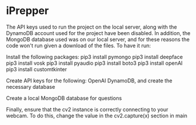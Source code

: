 # iPrepper

The API keys used to run the project on the local server, along with the DynamoDB account used for the project have been disabled. In addition, the MongoDB database used was on our local server, and for these reasons the code won't run given a download of the files. To have it run:

Install the following packages:
pip3 install pymongo
pip3 install deepface
pip3 install vosk
pip3 install pyaudio
pip3 install boto3
pip3 install openAI
pip3 install customtkinter

Create API keys for the following:
OpenAI
DynamoDB, and create the necessary database

Create a local MongoDB database for questions

Finally, ensure that the cv2 instance is correctly connecting to your webcam. To do this, change the value in the cv2.capture(x) section in main
